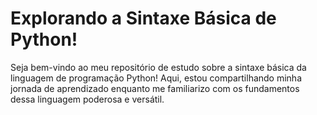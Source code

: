 # Explorando a Sintaxe Básica de Python! 

Seja bem-vindo ao meu repositório de estudo sobre a sintaxe básica da linguagem de programação Python! Aqui, estou compartilhando minha jornada de aprendizado enquanto me familiarizo com os fundamentos dessa linguagem poderosa e versátil.



